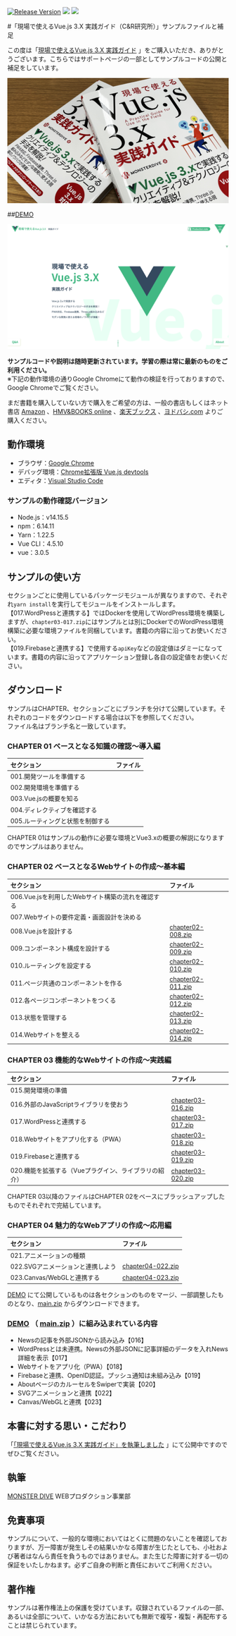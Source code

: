 [![Release Version](https://img.shields.io/github/release/monsterdive-web-div/vue3x_books.svg)](https://github.com/monsterdive-web-div/vue3x_books/releases)
[![](https://img.shields.io/github/last-commit/monsterdive-web-div/vue3x_books.svg)](https://github.com/monsterdive-web-div/vue3x_books/commits/master)
[![](https://img.shields.io/github/release-date/monsterdive-web-div/vue3x_books.svg)](https://github.com/monsterdive-web-div/vue3x_books/releases)

#「現場で使えるVue.js 3.X 実践ガイド（C&R研究所）」サンプルファイルと補足

この度は「[現場で使えるVue.js 3.X 実践ガイド](https://www.c-r.com/book/detail/1413) 」をご購入いただき、ありがとうございます。こちらではサポートページの一部としてサンプルコードの公開と補足をしています。

![](images/vue3x_books.jpg)

##[DEMO](https://vue3.mon.st/)

[![DEMO](images/demo.png)](https://vue3.mon.st/)

**サンプルコードや説明は随時更新されています。学習の際は常に最新のものをご利用ください。**  
※下記の動作環境の通りGoogle Chromeにて動作の検証を行っておりますので、Google Chromeでご覧ください。

まだ書籍を購入していない方で購入をご希望の方は、一般の書店もしくはネット書店 [Amazon](https://www.amazon.co.jp/dp/4863543522) 、[HMV&BOOKS online](https://bit.ly/3w3xdgY) 、[楽天ブックス](https://books.rakuten.co.jp/rb/16729323/) 、[ヨドバシ.com](https://www.yodobashi.com/product/100000009003430352/)  よりご購入ください。


## 動作環境

- ブラウザ：[Google Chrome](https://www.google.co.jp/chrome/)
- デバッグ環境：[Chrome拡張版 Vue.js devtools](https://chrome.google.com/webstore/detail/vuejs-devtools/ljjemllljcmogpfapbkkighbhhppjdbg)
- エディタ：[Visual Studio Code](https://azure.microsoft.com/ja-jp/products/visual-studio-code/)

### サンプルの動作確認バージョン

- Node.js：v14.15.5
- npm：6.14.11
- Yarn：1.22.5
- Vue CLI：4.5.10
- vue：3.0.5

## サンプルの使い方

セクションごとに使用しているパッケージモジュールが異なりますので、それぞれ``yarn install``を実行してモジュールをインストールします。  
【017.WordPressと連携する】ではDockerを使用してWordPress環境を構築しますが、``chapter03-017.zip``にはサンプルとは別にDockerでのWordPress環境構築に必要な環境ファイルを同梱しています。書籍の内容に沿ってお使いください。  
【019.Firebaseと連携する】で使用する``apiKey``などの設定値はダミーになっています。書籍の内容に沿ってアプリケーション登録し各自の設定値をお使いください。

## ダウンロード

サンプルはCHAPTER、セクションごとにブランチを分けて公開しています。それぞれのコードをダウンロードする場合は以下を参照してください。  
ファイル名はブランチ名と一致しています。

### CHAPTER 01 ベースとなる知識の確認〜導入編

| セクション | ファイル |
|:-----------|:------------|
| 001.開発ツールを準備する |  |
| 002.開発環境を準備する |  |
| 003.Vue.jsの概要を知る |  |
| 004.ディレクティブを確認する |  |
| 005.ルーティングと状態を制御する |  |

CHAPTER 01はサンプルの動作に必要な環境とVue3.xの概要の解説になりますのでサンプルはありません。

### CHAPTER 02 ベースとなるWebサイトの作成〜基本編

| セクション | ファイル |
|:-----------|:------------|
| 006.Vue.jsを利用したWebサイト構築の流れを確認する |  |
| 007.Webサイトの要件定義・画面設計を決める |  |
| 008.Vue.jsを設計する | [chapter02-008.zip](https://github.com/monsterdive-web-div/vue3x_books/archive/refs/heads/chapter02-008.zip) |
| 009.コンポーネント構成を設計する | [chapter02-009.zip](https://github.com/monsterdive-web-div/vue3x_books/archive/refs/heads/chapter02-009.zip) |
| 010.ルーティングを設定する | [chapter02-010.zip](https://github.com/monsterdive-web-div/vue3x_books/archive/refs/heads/chapter02-010.zip) |
| 011.ページ共通のコンポーネントを作る | [chapter02-011.zip](https://github.com/monsterdive-web-div/vue3x_books/archive/refs/heads/chapter02-011.zip) |
| 012.各ページコンポーネントをつくる | [chapter02-012.zip](https://github.com/monsterdive-web-div/vue3x_books/archive/refs/heads/chapter02-012.zip) |
| 013.状態を管理する | [chapter02-013.zip](https://github.com/monsterdive-web-div/vue3x_books/archive/refs/heads/chapter02-013.zip) |
| 014.Webサイトを整える | [chapter02-014.zip](https://github.com/monsterdive-web-div/vue3x_books/archive/refs/heads/chapter02-014.zip) |


### CHAPTER 03 機能的なWebサイトの作成〜実践編

| セクション | ファイル |
|:-----------|:------------|
| 015.開発環境の準備 |  |
| 016.外部のJavaScriptライブラリを使おう | [chapter03-016.zip](https://github.com/monsterdive-web-div/vue3x_books/archive/refs/heads/chapter03-016.zip)  |
| 017.WordPressと連携する | [chapter03-017.zip](https://github.com/monsterdive-web-div/vue3x_books/archive/refs/heads/chapter03-017.zip) |
| 018.Webサイトをアプリ化する（PWA） | [chapter03-018.zip](https://github.com/monsterdive-web-div/vue3x_books/archive/refs/heads/chapter03-018.zip) |
| 019.Firebaseと連携する | [chapter03-019.zip](https://github.com/monsterdive-web-div/vue3x_books/archive/refs/heads/chapter03-019.zip) |
| 020.機能を拡張する（Vueプラグイン、ライブラリの紹介） | [chapter03-020.zip](https://github.com/monsterdive-web-div/vue3x_books/archive/refs/heads/chapter03-020.zip) |

CHAPTER 03以降のファイルはCHAPTER 02をベースにブラッシュアップしたものでそれぞれで完結しています。  

### CHAPTER 04 魅力的なWebアプリの作成〜応用編

| セクション | ファイル |
|:-----------|:------------|
| 021.アニメーションの種類 |  |
| 022.SVGアニメーションと連携しよう | [chapter04-022.zip](https://github.com/monsterdive-web-div/vue3x_books/archive/refs/heads/chapter04-022.zip) |
| 023.Canvas/WebGLと連携する | [chapter04-023.zip](https://github.com/monsterdive-web-div/vue3x_books/archive/refs/heads/chapter04-023.zip) |

[DEMO](https://vue3.mon.st/) にて公開しているものは各セクションのものをマージ、一部調整したものとなり、[main.zip](https://github.com/monsterdive-web-div/vue3x_books/archive/refs/heads/main.zip) からダウンロードできます。

### [DEMO](https://vue3.mon.st/) （ [main.zip](https://github.com/monsterdive-web-div/vue3x_books/archive/refs/heads/main.zip) ）に組み込まれている内容

- Newsの記事を外部JSONから読み込み【016】
- WordPressとは未連携。Newsの外部JSONに記事詳細のデータを入れNews詳細を表示【017】
- Webサイトをアプリ化（PWA）【018】
- Firebaseと連携、OpenID認証。プッシュ通知は未組み込み【019】
- AboutページのカルーセルをSwiperで実装【020】
- SVGアニメーションと連携【022】
- Canvas/WebGLと連携【023】

## 本書に対する思い・こだわり

「[「現場で使えるVue.js 3.X 実践ガイド」を執筆しました](https://www.monster-dive.com/blog/web_creative/20210720_002035.php) 」にて公開中ですのでぜひご覧ください。

## 執筆

[MONSTER DIVE](https://www.monster-dive.com/)  WEBプロダクション事業部

## 免責事項

サンプルについて、一般的な環境においてはとくに問題のないことを確認しておりますが、万一障害が発生しその結果いかなる障害が生じたとしても、小社および著者はなんら責任を負うものではありません。また生じた障害に対する一切の保証をいたしかねます。必ずご自身の判断と責任においてご利用ください。

## 著作権

サンプルは著作権法上の保護を受けています。収録されているファイルの一部、あるいは全部について、いかなる方法においても無断で複写・複製・再配布することは禁じられています。

